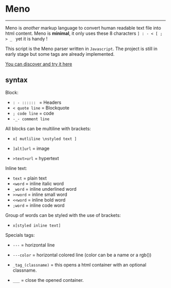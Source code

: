 # Meno
---
Meno is _another_ markup language to convert human readable text file into html content.
Meno is **minimal**, it only uses these 8 characters `] : - < [ ; > _ ` yet it is handy !

This script is the Meno parser written in `Javascript`.
The project is still in early stage but some tags are already implemented.

[You can discover and try it here](https://fleurman.neocities.org/menoeditor/)

## syntax

Block:

- `: - :::::: ` = Headers 
- `< quote line` = Blockquote
- `; code line` = code
- `-_- comment line`

All blocks can be multiline with brackets:
- `x[ mutliline \nstyled text ]`

- `]alt]url` = image
- `>text>url` = hypertext

Inline text:
- `text` = plain text
- `<word` = inline italic word
- `_word` = inline underlined word
- `>>word` = inline small word
- `<<word` = inline bold word
- `;word` = inline code word

Group of words can be styled with the use of brackets:
- `x[styled inline text]`

Specials tags:
- `---` = horizontal line
- `---color` = horizontal colored line (color can be a name or a rgb())

- `_tag_(classname)` = this opens a html container with an optional classname.
- `___` = close the opened container.
